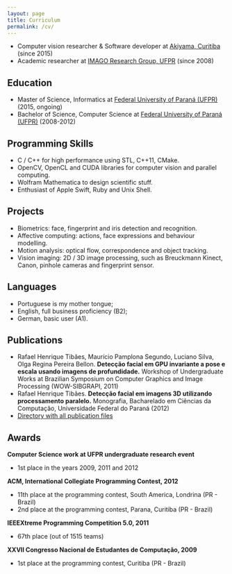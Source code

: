 ```yaml
---
layout: page
title: Curriculum
permalink: /cv/
---
```


* Computer vision researcher & Software developer at [Akiyama, Curitiba](http://akiyama.com.br) (since 2015)
* Academic researcher at [IMAGO Research Group, UFPR](http://www.imago.ufpr.br) (since 2008)

## Education
* Master of Science, Informatics at [Federal University of Paraná (UFPR)](http://www.ufpr.br) (2015, ongoing)
* Bachelor of Science, Computer Science at [Federal University of Paraná (UFPR)](http://www.ufpr.br) (2008-2012)

## Programming Skills
* C / C++ for high performance using STL, C++11, CMake.
* OpenCV, OpenCL and CUDA libraries for computer vision and parallel computing.
* Wolfram Mathematica to design scientific stuff.
* Enthusiast of Apple Swift, Ruby and Unix Shell.

## Projects
* Biometrics: face, fingerprint and iris detection and recognition. 
* Affective computing: actions, face expressions and behaviour modelling.
* Motion analysis: optical flow, correspondence and object tracking.
* Vision imaging: 2D / 3D image processing, such as Breuckmann Kinect, Canon, pinhole cameras and fingerprint sensor.

## Languages
* Portuguese is my mother tongue;
* English, full business proficiency (B2);
* German, basic user (A1).

## Publications
* Rafael Henrique Tibães, Maurício Pamplona Segundo, Luciano Silva, Olga Regina Pereira Bellon.  **Detecção facial em GPU invariante a pose e escala usando imagens de profundidade.** Workshop of Undergraduate Works at Brazilian Symposium on Computer Graphics and Image Processing (WOW-SIBGRAPI, 2011)
* Rafael Henrique Tibães. **Detecção facial em imagens 3D utilizando processamento paralelo.** Monografia, Bacharelado em Ciências da Computação, Universidade Federal do Paraná (2012)
* [Directory with all publication files](https://www.dropbox.com/sh/ba3rduobhvanhyb/AAC35RlrGfriqLE5rRY9aIgia?dl=0)

## Awards
**Computer Science work at UFPR undergraduate research event**

* 1st place in the years 2009, 2011 and 2012

**ACM, International Collegiate Programming Contest, 2012**

* 11th place at the programming contest, South America, Londrina (PR - Brazil)
* 2nd place at the programming contest, Parana, Curitiba (PR - Brazil)

**IEEEXtreme Programming Competition 5.0, 2011**

* 67th place (out of 1515 teams)

**XXVII Congresso Nacional de Estudantes de Computação, 2009**

* 1st place at the programming contest, Curitiba (PR - Brazil)

